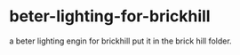 # beter-lighting-for-brickhill
a beter lighting engin for brickhill
put it in the brick hill folder.
